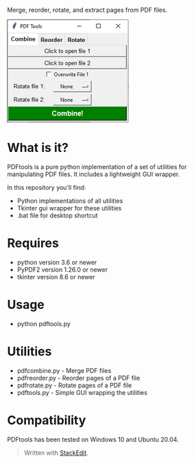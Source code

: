 ﻿Merge, reorder, rotate, and extract pages from PDF files.

![pdftools.png](images/pdftools.png)

# What is it?
PDFtools is a pure python implementation of a set of utilities for manipulating PDF files. It includes a lightweight GUI wrapper.

In this repository you'll find:
* Python implementations of all utilities
* Tkinter gui wrapper for these utilities
* .bat file for desktop shortcut

# Requires
* python version 3.6 or newer
* PyPDF2 version 1.26.0 or newer
* tkinter version 8.6 or newer

# Usage
* python pdftools.py

# Utilities
* pdfcombine.py - Merge PDF files
* pdfreorder.py - Reorder pages of a PDF file
* pdfrotate.py  - Rotate pages of a PDF file
* pdftools.py   - Simple GUI wrapping the utilities

# Compatibility
PDFtools has been tested on Windows 10 and Ubuntu 20.04.

> Written with [StackEdit](https://stackedit.io/).
